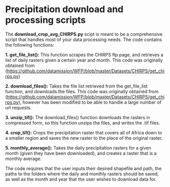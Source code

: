 # Precipitation download and processing scripts

The **download_crop_avg_CHIRPS.py** scipt is meant to be a comprehensive script that handles most of your data processing needs. The code contains the following functions:

**1. get_file_list():** This function scrapes the CHIRPS ftp page, and retrieves a list of daily rasters given a certain year and month. This code was originally obtained from (https://github.com/datamission/WFP/blob/master/Datasets/CHIRPS/get_chirps.py)

**2. download_files():** Takes the file list retrieved from the get_file_list function, and downloads the files. This code was originally obtained from (https://github.com/datamission/WFP/blob/master/Datasets/CHIRPS/get_chirps.py), however has been modified to be able to handle a large number of url requests.

**3. unzip_tif():** The download_files() function downloads the rasters in compressed form, so this function unzips the files, and writes the .tif files.

**4. crop_tif():** Crops the precipitation raster that covers all of Africa down to a smaller region and saves the new raster to the place of the original raster.

**5. monthly_average():** Takes the daily precipitation rasters for a given month (given they have been downloaded), and creates a raster that is a monthly average.

The code requires that the user inputs their desired shapefile and path, the paths to the folders where the daily and monthly rasters should be saved, as well as the month and year that the user wishes to download data for. 
